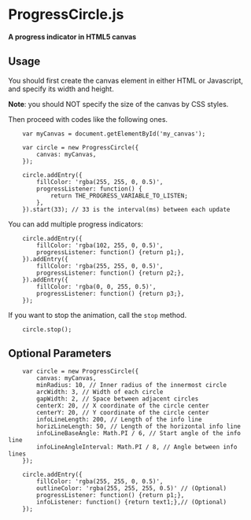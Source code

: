 ProgressCircle.js
=================

#### A progress indicator in HTML5 canvas ####

## Usage ##

You should first create the canvas element in either HTML or Javascript, 
and specify its width and height. 

**Note**: you should NOT specify the size of the canvas by CSS styles.

Then proceed with codes like the following ones.

        var myCanvas = document.getElementById('my_canvas');

        var circle = new ProgressCircle({
            canvas: myCanvas,
        });

        circle.addEntry({
            fillColor: 'rgba(255, 255, 0, 0.5)',
            progressListener: function() {
                return THE_PROGRESS_VARIABLE_TO_LISTEN;
            },
        }).start(33); // 33 is the interval(ms) between each update
        
You can add multiple progress indicators:

        circle.addEntry({
            fillColor: 'rgba(102, 255, 0, 0.5)',
            progressListener: function() {return p1;},
        }).addEntry({
            fillColor: 'rgba(255, 255, 0, 0.5)',
            progressListener: function() {return p2;},
        }).addEntry({
            fillColor: 'rgba(0, 0, 255, 0.5)',
            progressListener: function() {return p3;},
        });
        
If you want to stop the animation, call the `stop` method.

        circle.stop();
        
## Optional Parameters ##

        var circle = new ProgressCircle({
            canvas: myCanvas, 
            minRadius: 10, // Inner radius of the innermost circle
            arcWidth: 3, // Width of each circle
            gapWidth: 2, // Space between adjacent circles
            centerX: 20, // X coordinate of the circle center
            centerY: 20, // Y coordinate of the circle center
            infoLineLength: 200, // Length of the info line
            horizLineLength: 50, // Length of the horizontal info line
            infoLineBaseAngle: Math.PI / 6, // Start angle of the info line
            infoLineAngleInterval: Math.PI / 8, // Angle between info lines
        });

        circle.addEntry({
            fillColor: 'rgba(255, 255, 0, 0.5)',
            outlineColor: 'rgba(255, 255, 255, 0.5)' // (Optional)
            progressListener: function() {return p1;},
            infoListener: function() {return text1;},// (Optional)
        });
        
